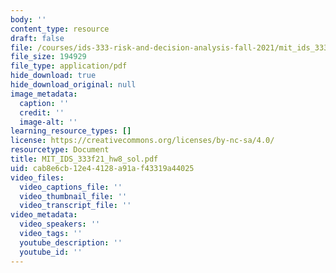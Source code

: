 ```yaml
---
body: ''
content_type: resource
draft: false
file: /courses/ids-333-risk-and-decision-analysis-fall-2021/mit_ids_333f21_hw8_sol.pdf
file_size: 194929
file_type: application/pdf
hide_download: true
hide_download_original: null
image_metadata:
  caption: ''
  credit: ''
  image-alt: ''
learning_resource_types: []
license: https://creativecommons.org/licenses/by-nc-sa/4.0/
resourcetype: Document
title: MIT_IDS_333f21_hw8_sol.pdf
uid: cab8e6cb-12e4-4128-a91a-f43319a44025
video_files:
  video_captions_file: ''
  video_thumbnail_file: ''
  video_transcript_file: ''
video_metadata:
  video_speakers: ''
  video_tags: ''
  youtube_description: ''
  youtube_id: ''
---
```

